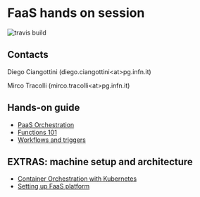 # FaaS hands on session
![travis build](https://travis-ci.org/Cloud-PG/SOSC2019.svg?branch=master)

## Contacts

Diego Ciangottini (diego.ciangottini<at\>pg.infn.it)

Mirco Tracolli (mirco.tracolli<at\>pg.infn.it)


## Hands-on guide

- [PaaS Orchestration](orchent.md)
- [Functions 101](events.md)
- [Workflows and triggers](workflows.md)

## EXTRAS: machine setup and architecture

- [Container Orchestration with Kubernetes](k3s.md)
- [Setting up FaaS platform](openfaas.md)
